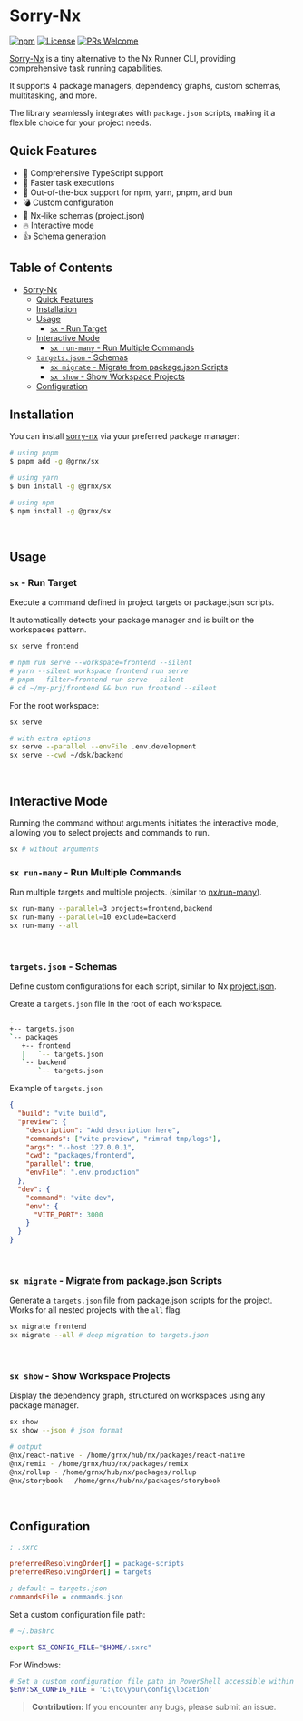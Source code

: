 # Sorry-Nx

[![npm](https://img.shields.io/npm/v/@grnx/sx)](https://www.npmjs.com/package/@grnx/sx)
[![License](https://img.shields.io/github/license/gearonix/sorry-nx)](https://github.com/gearonix/sorry-nx)
[![PRs Welcome](https://img.shields.io/badge/PRs-welcome-brightgreen.svg)](https://github.com/gearonix/sorry-nx)

[Sorry-Nx](github.com/gearonix/sorry-nx)  is a tiny alternative to the Nx Runner CLI, providing comprehensive task running capabilities.

It supports 4 package managers, dependency graphs, custom schemas, multitasking, and more.

The library seamlessly integrates with `package.json` scripts, making it a flexible choice for your project needs.

## Quick Features

- 🧨 Comprehensive TypeScript support
- 🤯 Faster task executions
- 🔢 Out-of-the-box support for npm, yarn, pnpm, and bun
- 💣 Custom configuration
- 🗿 Nx-like schemas (project.json)
- 🔥 Interactive mode
- 👍 Schema generation

## Table of Contents

<!-- START doctoc generated TOC please keep comment here to allow auto update -->
<!-- DON'T EDIT THIS SECTION, INSTEAD RE-RUN doctoc TO UPDATE -->

- [Sorry-Nx](#sorry-nx)
  - [Quick Features](#quick-features)
  - [Installation](#installation)
  - [Usage](#usage)
    - [`sx` - Run Target](#sx---run-target)
  - [Interactive Mode](#interactive-mode)
    - [`sx run-many` - Run Multiple Commands](#sx-run-many---run-multiple-commands)
  - [`targets.json` - Schemas](#targetsjson---schemas)
    - [`sx migrate` - Migrate from package.json Scripts](#sx-migrate---migrate-from-packagejson-scripts)
    - [`sx show` - Show Workspace Projects](#sx-show---show-workspace-projects)
  - [Configuration](#configuration)

<!-- END doctoc generated TOC please keep comment here to allow auto update -->


## Installation

You can install [sorry-nx](github.com/gearonix/sorry-nx) via your preferred package manager:

```bash
# using pnpm
$ pnpm add -g @grnx/sx

# using yarn
$ bun install -g @grnx/sx

# using npm
$ npm install -g @grnx/sx
```

<br>

## Usage

### `sx` - Run Target

Execute a command defined in project targets or package.json scripts.

It automatically detects your package manager and is built on the workspaces pattern.

```bash
sx serve frontend

# npm run serve --workspace=frontend --silent
# yarn --silent workspace frontend run serve
# pnpm --filter=frontend run serve --silent
# cd ~/my-prj/frontend && bun run frontend --silent
```

For the root workspace:

```bash
sx serve

# with extra options
sx serve --parallel --envFile .env.development
sx serve --cwd ~/dsk/backend
```

<br>

## Interactive Mode

Running the command without arguments initiates the interactive mode, allowing you to select projects and commands to run.

```bash
sx # without arguments
```

### `sx run-many` - Run Multiple Commands

Run multiple targets and multiple projects. (similar to [nx/run-many](https://nx.dev/nx-api/nx/documents/run-many)).

```bash
sx run-many --parallel=3 projects=frontend,backend
sx run-many --parallel=10 exclude=backend
sx run-many --all
```

<br>

### `targets.json` - Schemas

Define custom configurations for each script, similar to Nx [project.json](https://nx.dev/reference/project-configuration).

Create a `targets.json` file in the root of each workspace.

```bash
.
+-- targets.json
`-- packages
   +-- frontend
   |   `-- targets.json
   `-- backend
       `-- targets.json
```

Example of `targets.json`

```json
{
  "build": "vite build",
  "preview": {
    "description": "Add description here",
    "commands": ["vite preview", "rimraf tmp/logs"],
    "args": "--host 127.0.0.1",
    "cwd": "packages/frontend",
    "parallel": true,
    "envFile": ".env.production"
  },
  "dev": {
    "command": "vite dev",
    "env": {
      "VITE_PORT": 3000
    }
  }
}
```

<br>

### `sx migrate` - Migrate from package.json Scripts

Generate a `targets.json` file from package.json scripts for the project. Works for all nested projects with the `all` flag.

```bash
sx migrate frontend
sx migrate --all # deep migration to targets.json
```

<br> 

### `sx show` - Show Workspace Projects

Display the dependency graph, structured on workspaces using any package manager.  

```bash
sx show
sx show --json # json format
```
```bash
# output
@nx/react-native - /home/grnx/hub/nx/packages/react-native
@nx/remix - /home/grnx/hub/nx/packages/remix
@nx/rollup - /home/grnx/hub/nx/packages/rollup
@nx/storybook - /home/grnx/hub/nx/packages/storybook
```


<br>


## Configuration

```ini
; .sxrc

preferredResolvingOrder[] = package-scripts
preferredResolvingOrder[] = targets

; default = targets.json
commandsFile = commands.json
```

Set a custom configuration file path:

```bash
# ~/.bashrc

export SX_CONFIG_FILE="$HOME/.sxrc"
```

For Windows:

```powershell
# Set a custom configuration file path in PowerShell accessible within the `$profile` path
$Env:SX_CONFIG_FILE = 'C:\to\your\config\location'
```

> **Contribution:** If you encounter any bugs, please submit an issue.
